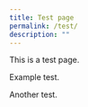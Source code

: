 ```yaml
---
title: Test page
permalink: /test/
description: ""
---
```

This is a test page.

Example test.

Another test.